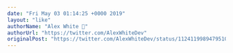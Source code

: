 ```yaml
---
date: "Fri May 03 01:14:25 +0000 2019"
layout: "like"
authorName: "Alex White 🐻"
authorUrl: "https://twitter.com/AlexWhiteDev"
originalPost: "https://twitter.com/AlexWhiteDev/status/1124119989479510016"
---
```

